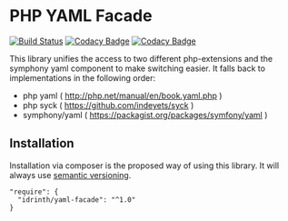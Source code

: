 # PHP YAML Facade
[![Build Status](https://travis-ci.org/Idrinth/php-yaml-facade.svg?branch=master)](https://travis-ci.org/Idrinth/php-yaml-facade)
[![Codacy Badge](https://api.codacy.com/project/badge/Grade/19fe5dde3b304ad5a90ae747b8969a2b)](https://www.codacy.com/app/Idrinth/php-yaml-facade?utm_source=github.com&amp;utm_medium=referral&amp;utm_content=Idrinth/php-yaml-facade&amp;utm_campaign=Badge_Grade)
[![Codacy Badge](https://api.codacy.com/project/badge/Coverage/19fe5dde3b304ad5a90ae747b8969a2b)](https://www.codacy.com/app/Idrinth/php-yaml-facade?utm_source=github.com&utm_medium=referral&utm_content=Idrinth/php-yaml-facade&utm_campaign=Badge_Coverage)

This library unifies the access to two different php-extensions and the symphony yaml component to make switching easier. It falls back to implementations in the following order:

- php yaml ( http://php.net/manual/en/book.yaml.php )
- php syck ( https://github.com/indeyets/syck )
- symphony/yaml ( https://packagist.org/packages/symfony/yaml )

## Installation

Installation via composer is the proposed way of using this library. It will always use [semantic versioning](http://semver.org).

```
"require": {
  "idrinth/yaml-facade": "^1.0"
}
```
